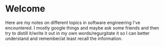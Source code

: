 # Welcome

Here are my notes on different topics in software engineering I've encountered. I mostly google things and maybe ask some friends and then try to distill it/write it out in my own words/regurgitate it so I can better understand and remember/at least recall the information.
